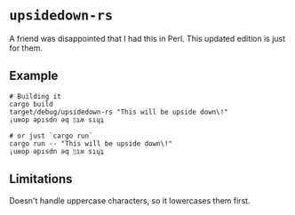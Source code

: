 # `upsidedown-rs`

A friend was disappointed that I had this in Perl. This updated edition is just
for them.

## Example

```shell
# Building it
cargo build
target/debug/upsidedown-rs "This will be upside down\!"
¡uʍop ǝpısdn ǝq ןןıʍ sıɥʇ

# or just `cargo run`
cargo run -- "This will be upside down\!"
¡uʍop ǝpısdn ǝq ןןıʍ sıɥʇ
```

## Limitations

Doesn't handle uppercase characters, so it lowercases them first.
